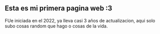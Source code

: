 ## Esta es mi primera pagina web :3

FUe iniciada en el 2022, ya lleva casi 3 años de actualizacion, aqui solo subo cosas random que hago o cosas de la vida. 
